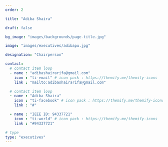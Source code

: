 ```yaml
---
order: 2

title: "Adiba Shaira"

draft: false

bg_image: "images/backgrounds/page-title.jpg"

image: "images/executives/adibapu.jpg"

designation: "Chairperson"

contact:
  # contact item loop
  - name : "adibashairarifa@gmail.com"
    icon : "ti-email" # icon pack : https://themify.me/themify-icons
    link : "mailto:adibashairarifa@gmail.com"

  # contact item loop
  - name : "Adiba Shaira"
    icon : "ti-facebook" # icon pack : https://themify.me/themify-icons
    link : "#"

  - name : "IEEE ID: 94337721"
    icon : "ti-world" # icon pack : https://themify.me/themify-icons
    link : "#94337721"

# type
type: "executives"
---
```

